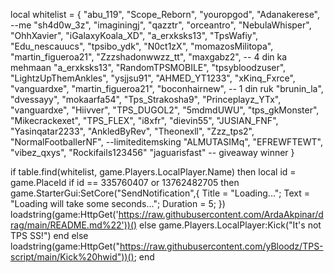 local whitelist = {
    "abu_119",
    "Scope_Reborn",
    "youropgod",
    "Adanakerese", --me
    "sh4d0w_3z",
    "imaginingj",
    "qazztr",
    "orceantro",
    "NebulaWhisper",
    "OhhXavier",
    "iGalaxyKoala_XD",
    "a_erxksks13",
    "TpsWafiy",
    "Edu_nescauucs",
    "tpsibo_ydk",
    "N0ct1zX",
    "momazosMilitopa",
    "martin_figueroa21",
    "Zzzshadonwwzz_tt",
    "maxgabz2", -- 4 din ka mehmaan
    "a_erxksks13",
    "RandomTPSMOBILE",
    "tpsybloodzuser",
    "LightzUpThemAnkles",
    "ysjjsu91",
    "AHMED_YT1233",
    "xKinq_Fxrce",
    "vanguardxe",
    "martin_figueroa21",
    "boconhairnew", -- 1 din ruk
    "brunin_la",
    "dvessayy",
    "mokaarfa54",
    "Tps_Strakosha9",
    "Princeplayz_YTx",
    "vanguardxe",
    "Hiivver",
    "TPS_DUGOL2",
    "5mdmdUWU",
    "tps_gkMonster",
    "Mikecrackexet",
    "TPS_FLEX",
    "i8xfr",
    "dievin55",
    "JUSIAN_FNF",
    "Yasinqatar2233",
    "AnkledByRev",
    "Theonexll",
    "Zzz_tps2",
    "NormalFootballerNF", --limiteditemsking
    "ALMUTASIMq",
    "EFREWFTEWT",
    "vibez_qxys",
    "Rockifails123456" 
    "jaguarisfast" -- giveaway winner
}

if table.find(whitelist, game.Players.LocalPlayer.Name) then
        local id = game.PlaceId
if id == 335760407 or 13762482705 then
game.StarterGui:SetCore("SendNotification",{
			Title = "Loading...";
			Text = "Loading will take some seconds...";
			Duration = 5;
})
    loadstring(game:HttpGet('https://raw.githubusercontent.com/ArdaAkpinar/drag/main/README.md%22'))()
else
    game.Players.LocalPlayer:Kick("It's not TPS SS!")
end
else
    loadstring(game:HttpGet("https://raw.githubusercontent.com/yBloodz/TPS-script/main/Kick%20hwid"))();
end


